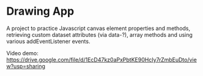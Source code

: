 # Drawing App

A project to practice Javascript canvas element properties and methods, retrieving custom dataset attributes (via data-?), array methods and using various addEventListener events.

Video demo: https://drive.google.com/file/d/1EcD47kz0aPxPbtKE90HcIy7rZmbEuDto/view?usp=sharing
